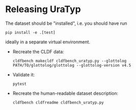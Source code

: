# Releasing UraTyp

The dataset should be "installed", i.e. you should have run
```shell
pip install -e .[test]
```
ideally in a separate virtual environment.


- Recreate the CLDF data:
  ```shell
  cldfbench makecldf cldfbench_uratyp.py --glottolog PATH/TO/glottolog/glottolog --glottolog-version v4.5
  ```
- Validate it:
  ```shell
  pytest
  ```
- Recreate the human-readable dataset description:
  ```shell
  cldfbench cldfreadme cldfbench_uratyp.py
  ```

